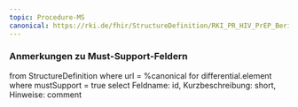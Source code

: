 ```yaml
---
topic: Procedure-MS
canonical: https://rki.de/fhir/StructureDefinition/RKI_PR_HIV_PrEP_Bericht_Procedure_PrEP_Counselling
---
```


### Anmerkungen zu Must-Support-Feldern

<fql>
from
	StructureDefinition
where 
    url = %canonical
for differential.element
where mustSupport = true
select
	Feldname: id, Kurzbeschreibung: short, Hinweise: comment
</fql>

